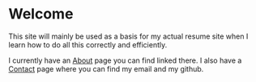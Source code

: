 # Welcome

This site will mainly be used as a basis for my actual resume site when I learn
how to do all this correctly and efficiently.

I currently have an [About](about.md) page you can find linked there.
I also have a [Contact](contact.md) page where you can find my email and my github.
